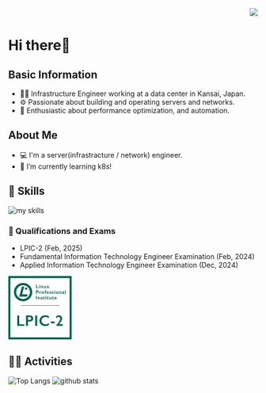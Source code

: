 <!-- Profile Page View Counter -->
<div align="right">
  <img src="https://komarev.com/ghpvc/?username=jo3qma" />
</div>

# Hi there👋
## Basic Information
- 👨‍💻 Infrastructure Engineer working at a data center in Kansai, Japan.
- ⚙️ Passionate about building and operating servers and networks.
- 🔧 Enthusiastic about performance optimization, and automation.



<!-- Profile -->
## About Me
- 💻 I'm a server(infrastracture / network) engineer.
- 🌱 I’m currently learning k8s!

<!-- Skill https://arc.net/l/quote/zizyykfh -->
## 🌱 Skills
<img alt="my skills" src="https://skillicons.dev/icons?theme=dark&perline=7&i=html,css,js,ruby,bash,python,docker,arch,redhat,ubuntu,nginx,openstack,fediverse,prometheus" />
<br>

### 🐧 Qualifications and Exams
- LPIC-2 (Feb, 2025)
- Fundamental Information Technology Engineer Examination (Feb, 2024)
- Applied Information Technology Engineer Examination (Dec, 2024)

<a href='https://www.credly.com/badges/7419b54f-2e36-4861-9b44-7b23247ab3e6/public_url'>
  <img src='/assets/img/lpic2.png' alt='LPIC-2 Certificate Exams' style='width:128px;'>
</a>

## 🏃‍♀️ Activities
<div align="left"> 
  <img alt="Top Langs" height="170px" src="https://github-readme-stats.vercel.app/api?username=jo3qma&theme=vue-dark&layout=compact" />
  <img alt="github stats" height="170px" src="https://github-readme-stats.vercel.app/api/top-langs/?username=jo3qma&theme=vue-dark&layout=compact" />
</div>
